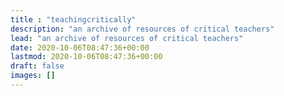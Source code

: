 ```yaml
---
title : "teachingcritically"
description: "an archive of resources of critical teachers"
lead: "an archive of resources of critical teachers"
date: 2020-10-06T08:47:36+00:00
lastmod: 2020-10-06T08:47:36+00:00
draft: false
images: []
---
```

